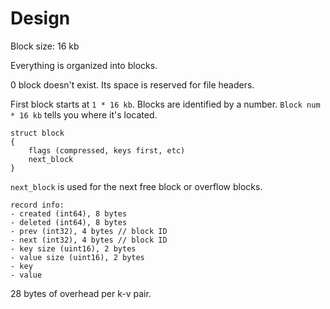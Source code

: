 Design
===

Block size: 16 kb

Everything is organized into blocks.

0 block doesn't exist. Its space is reserved for
file headers.

First block starts at `1 * 16 kb`.
Blocks are identified by a number.
`Block num * 16 kb` tells you where it's located.

```
struct block
{
	flags (compressed, keys first, etc)
    next_block
}
```

`next_block` is used for the next free block or overflow
blocks.

```
record info:
- created (int64), 8 bytes
- deleted (int64), 8 bytes
- prev (int32), 4 bytes // block ID
- next (int32), 4 bytes // block ID
- key size (uint16), 2 bytes
- value size (uint16), 2 bytes
- key
- value
```

28 bytes of overhead per k-v pair.
